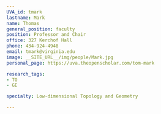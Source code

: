 ```yaml
---
UVA_id: tmark
lastname: Mark
name: Thomas
general_position: faculty
position: Professor and Chair
office: 327 Kerchof Hall
phone: 434-924-4948
email: tmark@virginia.edu
image: __SITE_URL__/img/people/Mark.jpg
personal_page: https://uva.theopenscholar.com/tom-mark

research_tags:
- TO
- GE

specialty: Low-dimensional Topology and Geometry

---
```

